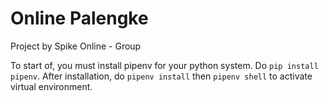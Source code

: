 # Online Palengke

Project by Spike Online - Group

To start of, you must install pipenv for your python system. Do `pip install pipenv`.
After installation, do `pipenv install` then `pipenv shell` to activate virtual environment.
